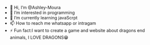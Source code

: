 - 👋 Hi, I’m @Ashley-Moura
- 👀 I’m interested in programming
- 🌱 I’m currently learning javaScrpt
- 📫 How to reach me whatsapp or intragam
- ⚡ Fun fact:I want to create a game and website about dragons end animals, I LOVE DRAGONS😁

<!---
Ashley-Moura/Ashley-Moura is a ✨ special ✨ repository because its `README.md` (this file) appears on your GitHub profile.
You can click the Preview link to take a look at your changes.
--->
